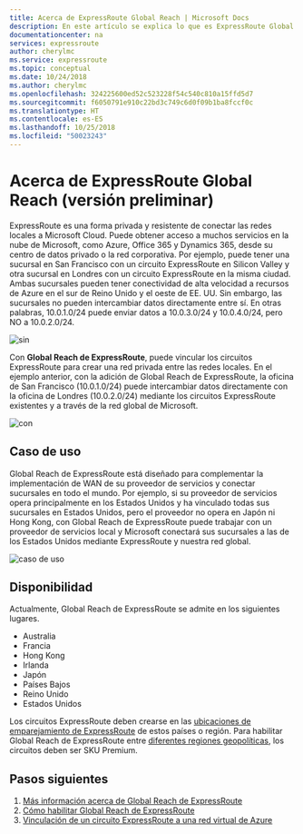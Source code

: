 ```yaml
---
title: Acerca de ExpressRoute Global Reach | Microsoft Docs
description: En este artículo se explica lo que es ExpressRoute Global Reach.
documentationcenter: na
services: expressroute
author: cherylmc
ms.service: expressroute
ms.topic: conceptual
ms.date: 10/24/2018
ms.author: cherylmc
ms.openlocfilehash: 324225600ed52c523228f54c540c810a15ffd5d7
ms.sourcegitcommit: f6050791e910c22bd3c749c6d0f09b1ba8fccf0c
ms.translationtype: HT
ms.contentlocale: es-ES
ms.lasthandoff: 10/25/2018
ms.locfileid: "50023243"
---
```

# <a name="expressroute-global-reach-preview"></a>Acerca de ExpressRoute Global Reach (versión preliminar)
ExpressRoute es una forma privada y resistente de conectar las redes locales a Microsoft Cloud. Puede obtener acceso a muchos servicios en la nube de Microsoft, como Azure, Office 365 y Dynamics 365, desde su centro de datos privado o la red corporativa. Por ejemplo, puede tener una sucursal en San Francisco con un circuito ExpressRoute en Silicon Valley y otra sucursal en Londres con un circuito ExpressRoute en la misma ciudad. Ambas sucursales pueden tener conectividad de alta velocidad a recursos de Azure en el sur de Reino Unido y el oeste de EE. UU. Sin embargo, las sucursales no pueden intercambiar datos directamente entre sí. En otras palabras, 10.0.1.0/24 puede enviar datos a 10.0.3.0/24 y 10.0.4.0/24, pero NO a 10.0.2.0/24.

![sin][1]

Con **Global Reach de ExpressRoute**, puede vincular los circuitos ExpressRoute para crear una red privada entre las redes locales. En el ejemplo anterior, con la adición de Global Reach de ExpressRoute, la oficina de San Francisco (10.0.1.0/24) puede intercambiar datos directamente con la oficina de Londres (10.0.2.0/24) mediante los circuitos ExpressRoute existentes y a través de la red global de Microsoft. 

![con][2]

## <a name="use-case"></a>Caso de uso
Global Reach de ExpressRoute está diseñado para complementar la implementación de WAN de su proveedor de servicios y conectar sucursales en todo el mundo. Por ejemplo, si su proveedor de servicios opera principalmente en los Estados Unidos y ha vinculado todas sus sucursales en Estados Unidos, pero el proveedor no opera en Japón ni Hong Kong, con Global Reach de ExpressRoute puede trabajar con un proveedor de servicios local y Microsoft conectará sus sucursales a las de los Estados Unidos mediante ExpressRoute y nuestra red global.

![caso de uso][3]

## <a name="availability"></a>Disponibilidad 
Actualmente, Global Reach de ExpressRoute se admite en los siguientes lugares.

* Australia
* Francia
* Hong Kong
* Irlanda
* Japón
* Países Bajos
* Reino Unido
* Estados Unidos

Los circuitos ExpressRoute deben crearse en las [ubicaciones de emparejamiento de ExpressRoute](expressroute-locations.md) de estos países o región. Para habilitar Global Reach de ExpressRoute entre [diferentes regiones geopolíticas](expressroute-locations.md), los circuitos deben ser SKU Premium.

## <a name="next-steps"></a>Pasos siguientes
1. [Más información acerca de Global Reach de ExpressRoute](expressroute-faqs.md)
2. [Cómo habilitar Global Reach de ExpressRoute](expressroute-howto-set-global-reach.md)
3. [Vinculación de un circuito ExpressRoute a una red virtual de Azure](expressroute-howto-linkvnet-arm.md)


<!--Image References-->
[1]: ./media/expressroute-global-reach/1.png "diagrama sin Global Reach"
[2]: ./media/expressroute-global-reach/2.png "diagrama con Global Reach"
[3]: ./media/expressroute-global-reach/3.png "caso de uso de global reach"
